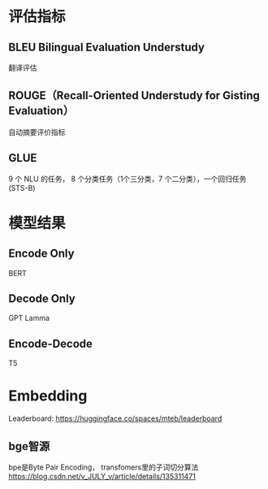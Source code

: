 # 评估指标

## BLEU Bilingual Evaluation Understudy
翻译评估

## ROUGE（Recall-Oriented Understudy for Gisting Evaluation）
自动摘要评价指标

## GLUE 
9 个 NLU 的任务， 8 个分类任务（1个三分类，7 个二分类），一个回归任务(STS-B)

# 模型结果

## Encode Only
BERT

## Decode Only
GPT
Lamma


## Encode-Decode
T5


# Embedding
Leaderboard: https://huggingface.co/spaces/mteb/leaderboard


## bge智源
bpe是Byte Pair Encoding， transfomers里的子词切分算法
https://blog.csdn.net/v_JULY_v/article/details/135311471
